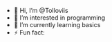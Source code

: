 - 👋 Hi, I’m @Tolloviis
- 👀 I’m interested in programming
- 🌱 I’m currently learning basics
- ⚡ Fun fact:

<!---
Tolloviis/Tolloviis is a ✨ special ✨ repository because its `README.md` (this file) appears on your GitHub profile.
You can click the Preview link to take a look at your changes.
--->
